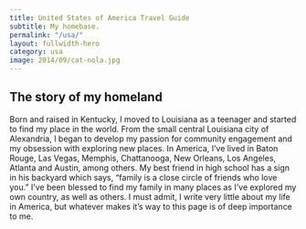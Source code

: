 ```yaml
---
title: United States of America Travel Guide
subtitle: My homebase.
permalink: "/usa/"
layout: fullwidth-hero
category: usa
image: 2014/09/cat-nola.jpg
---
```


## The story of my homeland

Born and raised in Kentucky, I moved to Louisiana as a teenager and started to find my place in the world. From the small central Louisiana city of Alexandria, I began to develop my passion for community engagement and my obsession with exploring new places. In America, I’ve lived in Baton Rouge, Las Vegas, Memphis, Chattanooga, New Orleans, Los Angeles, Atlanta and Austin, among others. My best friend in high school has a sign in his backyard which says, “family is a close circle of friends who love you.” I’ve been blessed to find my family in many places as I’ve explored my own country, as well as others. I must admit, I write very little about my life in America, but whatever makes it’s way to this page is of deep importance to me.
